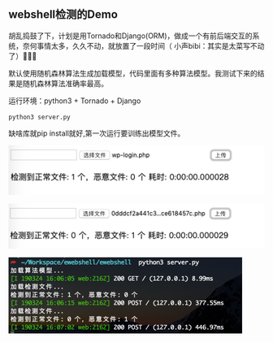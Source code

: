 ## webshell检测的Demo

胡乱捣鼓了下，计划是用Tornado和Django(ORM)，做成一个有前后端交互的系统，奈何事情太多，久久不动，就放置了一段时间（ 小声bibi：其实是太菜写不动了）🤣🤣🤣

默认使用随机森林算法生成加载模型，代码里面有多种算法模型。我测试下来的结果是随机森林算法准确率最高。

运行环境：python3 + Tornado + Django 

```
python3 server.py 
```

缺啥库就pip install就好,第一次运行要训练出模型文件。

![image-20190325000634216](assets/image-20190325000634216.png)

![image-20190325000713529](assets/image-20190325000713529.png)

![image-20190325000752846](assets/image-20190325000752846.png)
